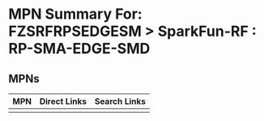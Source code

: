 



# MPN Summary For: FZSRFRPSEDGESM > SparkFun-RF : RP-SMA-EDGE-SMD

## MPNs
  

|MPN|Direct Links|Search Links|
| :--- | :--- | :--- |
||||
